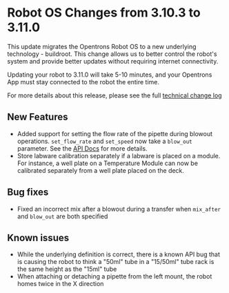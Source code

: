 # Robot OS Changes from 3.10.3 to 3.11.0

This update migrates the Opentrons Robot OS to a new underlying technology - buildroot. This change allows us to better control the robot's system and provide better updates without requiring internet connectivity.

Updating your robot to 3.11.0 will take 5-10 minutes, and your Opentrons App must stay connected to the robot the entire time.

For more details about this release, please see the full [technical change log][changelog]

## New Features

- Added support for setting the flow rate of the pipette during blowout operations. `set_flow_rate` and `set_speed` now take a `blow_out` parameter. See the [API Docs][blowoutflowrate] for more details.
- Store labware calibration separately if a labware is placed on a module. For instance, a well plate on a Temperature Module can now be calibrated separately from a well plate placed on the deck.

## Bug fixes

- Fixed an incorrect mix after a blowout during a transfer when `mix_after` and `blow_out` are both specified

## Known issues

- While the underlying definition is correct, there is a known API bug that is causing the robot to think a "50ml" tube in a "15/50ml" tube rack is the same height as the "15ml" tube
- When attaching or detaching a pipette from the left mount, the robot homes twice in the X direction

[changelog]: https://github.com/Opentrons/opentrons/blob/edge/CHANGELOG.md
[blowoutflowrate]: https://docs.opentrons.com/atomic%20commands.html#controlling-speed
